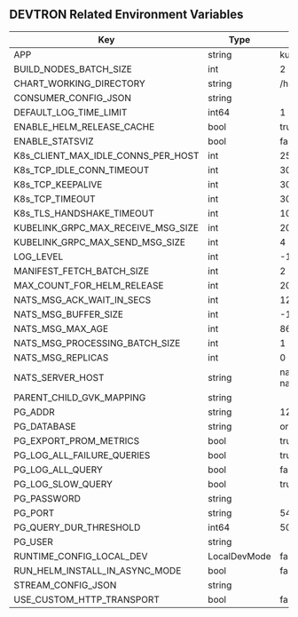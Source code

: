 

## DEVTRON Related Environment Variables
| Key   | Type     | Default Value     | Description       | Example       | Deprecated       |
|-------|----------|-------------------|-------------------|-----------------------|------------------|
 | APP | string |kubelink |  |  | false |
 | BUILD_NODES_BATCH_SIZE | int |2 |  |  | false |
 | CHART_WORKING_DIRECTORY | string |/home/devtron/devtroncd/charts/ |  |  | false |
 | CONSUMER_CONFIG_JSON | string | |  |  | false |
 | DEFAULT_LOG_TIME_LIMIT | int64 |1 |  |  | false |
 | ENABLE_HELM_RELEASE_CACHE | bool |true |  |  | false |
 | ENABLE_STATSVIZ | bool |false |  |  | false |
 | K8s_CLIENT_MAX_IDLE_CONNS_PER_HOST | int |25 |  |  | false |
 | K8s_TCP_IDLE_CONN_TIMEOUT | int |300 |  |  | false |
 | K8s_TCP_KEEPALIVE | int |30 |  |  | false |
 | K8s_TCP_TIMEOUT | int |30 |  |  | false |
 | K8s_TLS_HANDSHAKE_TIMEOUT | int |10 |  |  | false |
 | KUBELINK_GRPC_MAX_RECEIVE_MSG_SIZE | int |20 |  |  | false |
 | KUBELINK_GRPC_MAX_SEND_MSG_SIZE | int |4 |  |  | false |
 | LOG_LEVEL | int |-1 |  |  | false |
 | MANIFEST_FETCH_BATCH_SIZE | int |2 |  |  | false |
 | MAX_COUNT_FOR_HELM_RELEASE | int |20 |  |  | false |
 | NATS_MSG_ACK_WAIT_IN_SECS | int |120 |  |  | false |
 | NATS_MSG_BUFFER_SIZE | int |-1 |  |  | false |
 | NATS_MSG_MAX_AGE | int |86400 |  |  | false |
 | NATS_MSG_PROCESSING_BATCH_SIZE | int |1 |  |  | false |
 | NATS_MSG_REPLICAS | int |0 |  |  | false |
 | NATS_SERVER_HOST | string |nats://devtron-nats.devtroncd:4222 |  |  | false |
 | PARENT_CHILD_GVK_MAPPING | string | |  |  | false |
 | PG_ADDR | string |127.0.0.1 |  |  | false |
 | PG_DATABASE | string |orchestrator |  |  | false |
 | PG_EXPORT_PROM_METRICS | bool |true |  |  | false |
 | PG_LOG_ALL_FAILURE_QUERIES | bool |true |  |  | false |
 | PG_LOG_ALL_QUERY | bool |false |  |  | false |
 | PG_LOG_SLOW_QUERY | bool |true |  |  | false |
 | PG_PASSWORD | string | |  |  | false |
 | PG_PORT | string |5432 |  |  | false |
 | PG_QUERY_DUR_THRESHOLD | int64 |5000 |  |  | false |
 | PG_USER | string | |  |  | false |
 | RUNTIME_CONFIG_LOCAL_DEV | LocalDevMode |false |  |  | false |
 | RUN_HELM_INSTALL_IN_ASYNC_MODE | bool |false |  |  | false |
 | STREAM_CONFIG_JSON | string | |  |  | false |
 | USE_CUSTOM_HTTP_TRANSPORT | bool |false |  |  | false |


